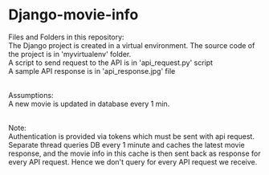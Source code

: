 # Django-movie-info
Files and Folders in this repository:</br>
The Django project is created in a virtual environment. The source code of the project is in 'myvirtualenv' folder. </br>
A script to send request to the API is in 'api_request.py' script </br>
A sample API response is in 'api_response.jpg' file </br></br>

Assumptions:</br>
A new movie is updated in database every 1 min.</br></br>

Note:</br>
Authentication is provided via tokens which must be sent with api request.</br>
Separate thread queries DB every 1 minute and caches the latest movie response, and the movie info in this cache is then sent back as response for every API request. Hence we don't query for every API request we receive.</br>

